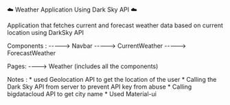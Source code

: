 ☁️ Weather Application Using Dark Sky API ☁️ 

 Application that fetches current and forecast weather data based on current location using DarkSky API 
 
 Components : -----> Navbar
              -----> CurrentWeather
              -----> ForecastWeather
              
Pages: ----> Weather (includes all the components)

Notes : 
         * used Geolocation API to get the location of the user
         * Calling the Dark Sky API from server to prevent API key from abuse
         * Calling bigdatacloud API to get city name
         * Used Material-ui 
